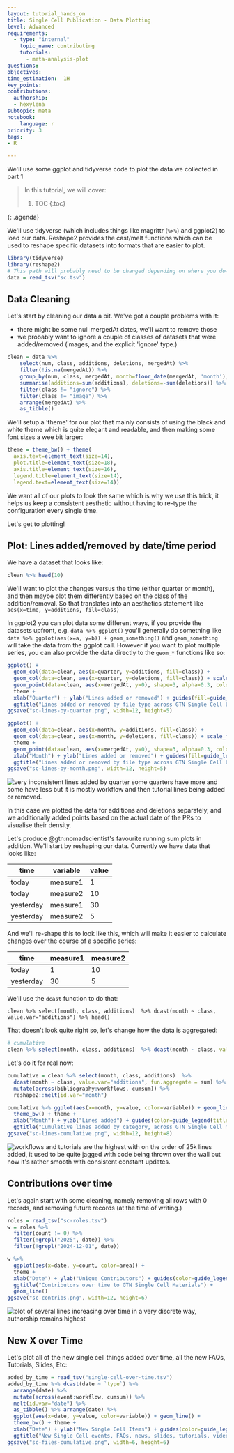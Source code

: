 ```yaml
---
layout: tutorial_hands_on
title: Single Cell Publication - Data Plotting
level: Advanced
requirements:
  - type: "internal"
    topic_name: contributing
    tutorials:
      - meta-analysis-plot
questions:
objectives:
time_estimation:  1H
key_points:
contributions:
  authorship:
  - hexylena
subtopic: meta
notebook:
    language: r
priority: 3
tags:
- R

---
```


We'll use some ggplot and tidyverse code to plot the data we collected in part 1

> <agenda-title></agenda-title>
>
> In this tutorial, we will cover:
>
> 1. TOC
> {:toc}
>
{: .agenda}


We'll use tidyverse (which includes things like magrittr (`%>%`) and ggplot2) to load our data. Reshape2 provides the cast/melt functions which can be used to reshape specific datasets into formats that are easier to plot.

```R
library(tidyverse)
library(reshape2)
# This path will probably need to be changed depending on where you downloaded that dataset.
data = read_tsv("sc.tsv")
```

## Data Cleaning

Let's start by cleaning our data a bit. We've got a couple problems with it:

- there might be some null mergedAt dates, we'll want to remove those
- we probably want to ignore a couple of classes of datasets that were added/removed (images, and the explicit 'ignore' type.)

```R
clean = data %>% 
	select(num, class, additions, deletions, mergedAt) %>% 
	filter(!is.na(mergedAt)) %>% 
	group_by(num, class, mergedAt, month=floor_date(mergedAt, 'month'), quarter=floor_date(mergedAt, 'quarter')) %>% 
	summarise(additions=sum(additions), deletions=-sum(deletions)) %>%
	filter(class != "ignore") %>%
	filter(class != "image") %>%
	arrange(mergedAt) %>%
	as_tibble()
```

We'll setup a 'theme' for our plot that mainly consists of using the black and white theme which is quite elegant and readable, and then making some font sizes a wee bit larger:

```R
theme = theme_bw() + theme(
  axis.text=element_text(size=14), 
  plot.title=element_text(size=18), 
  axis.title=element_text(size=16),
  legend.title=element_text(size=14),
  legend.text=element_text(size=14))
```

We want all of our plots to look the same which is why we use this trick, it helps us keep a consistent aesthetic without having to re-type the configuration every single time.

Let's get to plotting!

## Plot: Lines added/removed by date/time period

We have a dataset that looks like:

```R
clean %>% head(10)
```

We'll want to plot the changes versus the time (either quarter or month), and
then maybe plot them differently based on the class of the addition/removal. So that translates into an aesthetics statement like `aes(x=time, y=additions, fill=class)`

In ggplot2 you can plot data some different ways, if you provide the datasets upfront, e.g. `data %>% ggplot()` you'll generally do something like `data %>% ggplot(aes(x=a, y=b)) + geom_something()` and `geom_something` will take the data from the ggplot call. However if you want to plot multiple series, you can also provide the data directly to the `geom_*` functions like so:

```R
ggplot() +
  geom_col(data=clean, aes(x=quarter, y=additions, fill=class)) +
  geom_col(data=clean, aes(x=quarter, y=deletions, fill=class)) + scale_fill_brewer(palette = "Paired") +
  geom_point(data=clean, aes(x=mergedAt, y=0), shape=3, alpha=0.3, color="black") +
  theme +
  xlab("Quarter") + ylab("Lines added or removed") + guides(fill=guide_legend(title="Category")) +
  ggtitle("Lines added or removed by file type across GTN Single Cell Learning Materials")
ggsave("sc-lines-by-quarter.png", width=12, height=5)

ggplot() +
  geom_col(data=clean, aes(x=month, y=additions, fill=class)) + 
  geom_col(data=clean, aes(x=month, y=deletions, fill=class)) + scale_fill_brewer(palette = "Paired") +
  theme +
  geom_point(data=clean, aes(x=mergedAt, y=0), shape=3, alpha=0.3, color="black") +
  xlab("Month") + ylab("Lines added or removed") + guides(fill=guide_legend(title="Category")) +
  ggtitle("Lines added or removed by file type across GTN Single Cell Learning Materials") 
ggsave("sc-lines-by-month.png", width=12, height=5)
```

![very inconsistent lines added by quarter some quarters have more and some have less but it is mostly workflow and then tutorial lines being added or removed.](./images/sc-lines-by-quarter.png)

In this case we plotted the data for additions and deletions separately, and we additionally added points based on the actual date of the PRs to visualise their density.


Let's produce @gtn:nomadscientist's favourite running sum plots in addition. We'll start by reshaping our data. Currently we have data that looks like:

time | variable | value
-- | --- | ---
today | measure1 | 1
today | measure2 | 10
yesterday | measure1 | 30
yesterday | measure2 | 5

And we'll re-shape this to look like this, which will make it easier to calculate changes over the course of a specific series:

time | measure1 | measure2
--- | --- | ---
today | 1 | 10
yesterday | 30 | 5


We'll use the `dcast` function to do that:

```
clean %>% select(month, class, additions)  %>% dcast(month ~ class, value.var="additions") %>% head()
```

That doesn't look quite right so, let's change how the data is aggregated:

```R
# cumulative
clean %>% select(month, class, additions)  %>% dcast(month ~ class, value.var="additions", fun.aggregate = sum)
```

Let's do it for real now:

```R
cumulative = clean %>% select(month, class, additions)  %>% 
  dcast(month ~ class, value.var="additions", fun.aggregate = sum) %>%
  mutate(across(bibliography:workflows, cumsum)) %>% 
  reshape2::melt(id.var="month")

cumulative %>% ggplot(aes(x=month, y=value, color=variable)) + geom_line() + 
  theme_bw() + theme +
  xlab("Month") + ylab("Lines added") + guides(color=guide_legend(title="Category")) +
  ggtitle("Cumulative lines added by category, across GTN Single Cell materials")
ggsave("sc-lines-cumulative.png", width=12, height=8)
```

![workflows and tutorials are the highest with on the order of 25k lines added, it used to be quite jagged with code being thrown over the wall but now it's rather smooth with consistent constant updates.](./images/sc-lines-cumulative.png)

## Contributions over time

Let's again start with some cleaning, namely removing all rows with 0 records, and removing future records (at the time of writing.)

```R
roles = read_tsv("sc-roles.tsv")
w = roles %>% 
  filter(count != 0) %>% 
  filter(!grepl("2025", date)) %>%
  filter(!grepl("2024-12-01", date))

w %>% 
  ggplot(aes(x=date, y=count, color=area)) + 
  theme +
  xlab("Date") + ylab("Unique Contributors") + guides(color=guide_legend(title="Contribution Area")) +
  ggtitle("Contributors over time to GTN Single Cell Materials") +
  geom_line()
ggsave("sc-contribs.png", width=12, height=6)
```

![plot of several lines increasing over time in a very discrete way, authorship remains highest](./images/sc-contribs.png)

## New X over Time

Let's plot all of the new single cell things added over time, all the new FAQs, Tutorials, Slides, Etc:

```R
added_by_time = read_tsv("single-cell-over-time.tsv")
added_by_time %>% dcast(date ~ `type`) %>% 
  arrange(date) %>% 
  mutate(across(event:workflow, cumsum)) %>% 
  melt(id.var="date") %>% 
  as_tibble() %>% arrange(date) %>% 
  ggplot(aes(x=date, y=value, color=variable)) + geom_line() + 
  theme_bw() + theme +
  xlab("Date") + ylab("New Single Cell Items") + guides(color=guide_legend(title="Contribution Type")) +
  ggtitle("New Single Cell events, FAQs, news, slides, tutorials, videos and workflows in the GTN")
ggsave("sc-files-cumulative.png", width=6, height=6)
```
